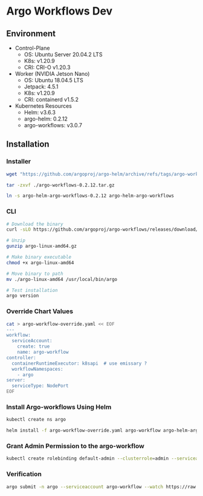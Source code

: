# Argo Workflows Dev

## Environment

- Control-Plane
  - OS: Ubuntu Server 20.04.2 LTS
  - K8s: v1.20.9
  - CRI: CRI-O v1.20.3
- Worker (NVIDIA Jetson Nano)
  - OS: Ubuntu 18.04.5 LTS
  - Jetpack: 4.5.1
  - K8s: v1.20.9
  - CRI: containerd v1.5.2
- Kubernetes Resources
  - Helm: v3.6.3
  - argo-helm: 0.2.12
  - argo-workflows: v3.0.7

## Installation

### Installer

```bash
wget "https://github.com/argoproj/argo-helm/archive/refs/tags/argo-workflows-0.2.12.tar.gz"

tar -zxvf ./argo-workflows-0.2.12.tar.gz

ln -s argo-helm-argo-workflows-0.2.12 argo-helm-argo-workflows
```

### CLI

```bash
# Download the binary
curl -sLO https://github.com/argoproj/argo-workflows/releases/download/v3.1.2/argo-linux-amd64.gz

# Unzip
gunzip argo-linux-amd64.gz

# Make binary executable
chmod +x argo-linux-amd64

# Move binary to path
mv ./argo-linux-amd64 /usr/local/bin/argo

# Test installation
argo version
```

### Override Chart Values

```bash
cat > argo-workflow-override.yaml << EOF
---
workflow:
  serviceAccount:
    create: true
    name: argo-workflow
controller:
  containerRuntimeExecutor: k8sapi  # use emissary ?
  workflowNamespaces:
    - argo
server:
  serviceType: NodePort
EOF
```

### Install Argo-workflows Using Helm

```bash
kubectl create ns argo

helm install -f argo-workflow-override.yaml argo-workflow argo-helm-argo-workflows/charts/argo-workflows
```

### Grant Admin Permission to the argo-workflow

```bash
kubectl create rolebinding default-admin --clusterrole=admin --serviceaccount=argo:argo-workflow -n argo
```

### Verification

```bash
argo submit -n argo --serviceaccount argo-workflow --watch https://raw.githubusercontent.com/argoproj/argo-workflows/master/examples/hello-world.yaml
```

